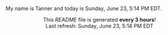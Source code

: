 My name is Tanner and today is Sunday, June 23, 5:14 PM EDT.

<p align="center">This <i>README</i> file is generated <b>every 3 hours</b>!</br>Last refresh: Sunday, June 23, 5:14 PM EDT<br /></p>
